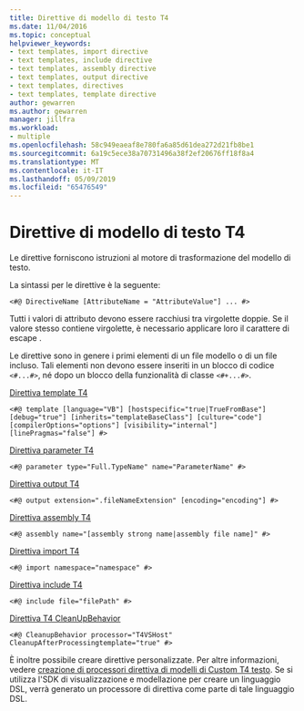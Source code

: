 ```yaml
---
title: Direttive di modello di testo T4
ms.date: 11/04/2016
ms.topic: conceptual
helpviewer_keywords:
- text templates, import directive
- text templates, include directive
- text templates, assembly directive
- text templates, output directive
- text templates, directives
- text templates, template directive
author: gewarren
ms.author: gewarren
manager: jillfra
ms.workload:
- multiple
ms.openlocfilehash: 58c949eaeaf8e780fa6a85d61dea272d21fb8be1
ms.sourcegitcommit: 6a19c5ece38a70731496a38f2ef20676ff18f8a4
ms.translationtype: MT
ms.contentlocale: it-IT
ms.lasthandoff: 05/09/2019
ms.locfileid: "65476549"
---
```

# <a name="t4-text-template-directives"></a>Direttive di modello di testo T4

Le direttive forniscono istruzioni al motore di trasformazione del modello di testo.

La sintassi per le direttive è la seguente:

```
<#@ DirectiveName [AttributeName = "AttributeValue"] ... #>
```

Tutti i valori di attributo devono essere racchiusi tra virgolette doppie. Se il valore stesso contiene virgolette, è necessario applicare loro il carattere di escape \.

Le direttive sono in genere i primi elementi di un file modello o di un file incluso. Tali elementi non devono essere inseriti in un blocco di codice `<#...#>`, né dopo un blocco della funzionalità di classe `<#+...#>`.

[Direttiva template T4](../modeling/t4-template-directive.md)

```
<#@ template [language="VB"] [hostspecific="true|TrueFromBase"] [debug="true"] [inherits="templateBaseClass"] [culture="code"] [compilerOptions="options"] [visibility="internal"] [linePragmas="false"] #>
```

[Direttiva parameter T4](../modeling/t4-parameter-directive.md)

```
<#@ parameter type="Full.TypeName" name="ParameterName" #>
```

[Direttiva output T4](../modeling/t4-output-directive.md)

```
<#@ output extension=".fileNameExtension" [encoding="encoding"] #>
```

[Direttiva assembly T4](../modeling/t4-assembly-directive.md)

```
<#@ assembly name="[assembly strong name|assembly file name]" #>
```

[Direttiva import T4](../modeling/t4-import-directive.md)

```
<#@ import namespace="namespace" #>
```

[Direttiva include T4](../modeling/t4-include-directive.md)

```
<#@ include file="filePath" #>
```

[Direttiva T4 CleanUpBehavior](../modeling/t4-cleanupbehavior-directive.md)

```
<#@ CleanupBehavior processor="T4VSHost" CleanupAfterProcessingtemplate="true" #>
```

È inoltre possibile creare direttive personalizzate. Per altre informazioni, vedere [creazione di processori direttiva di modelli di Custom T4 testo](../modeling/creating-custom-t4-text-template-directive-processors.md). Se si utilizza l'SDK di visualizzazione e modellazione per creare un linguaggio DSL, verrà generato un processore di direttiva come parte di tale linguaggio DSL.